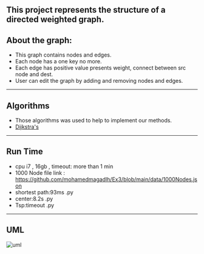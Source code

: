 This project represents the structure of a directed weighted graph.
---
## About the graph:
- This graph contains nodes and edges.
-  Each node has a one key no more.
-  Each edge has positive value presents weight, connect between src node and dest.
-  User can edit the graph by adding and removing nodes and edges.
---
## Algorithms
- Those algorithms was used to help to implement our methods.
- [Dijkstra's](https://en.wikipedia.org/wiki/Dijkstra%27s_algorithm)
---
## Run Time
- cpu i7 , 16gb , timeout: more than 1 min
- 1000 Node file link : https://github.com/mohamedmagadlh/Ex3/blob/main/data/1000Nodes.json
- shortest path:93ms .py
- center:8.2s .py
- Tsp:timeout .py
---
## UML
 ![uml](https://user-images.githubusercontent.com/93886878/147571824-756e5eb0-9270-45b4-9fe7-9e2589364849.png)
